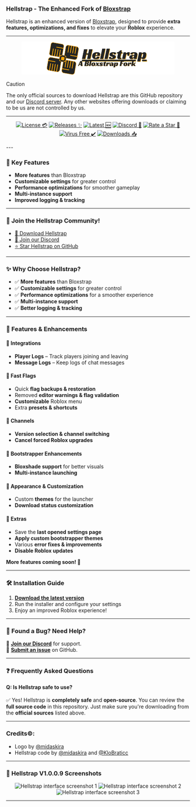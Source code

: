 ### **Hellstrap - The Enhanced Fork of [Bloxstrap](https://github.com/bloxstraplabs/bloxstrap)**

Hellstrap is an enhanced version of [Bloxstrap](https://github.com/bloxstraplabs/bloxstrap), designed to provide **extra features, optimizations, and fixes** to elevate your **Roblox** experience.

---

<p align="center">
   <img src="https://github.com/midaskira/Hellstrap/raw/main/Images/Hellstrap-full-light.png" width="420" alt="Hellstrap Light Mode">
</p>

> [!Caution]
> The only official sources to download Hellstrap are this GitHub repository and our [Discord server](https://discord.gg/UuxcfqPNnA). Any other websites offering downloads or claiming to be us are not controlled by us.

---
<div align="center">

[![License 💳](https://img.shields.io/badge/License-%E2%9C%94-%23FFCO0?style=for-the-badge)](https://github.com/midaskira/Hellstrap/blob/main/LICENSE.md)
[![Releases ✨](https://img.shields.io/badge/Releases-%E2%9C%A8-%23aqua?style=for-the-badge)](https://github.com/midaskira/Hellstrap/releases)
[![Latest 🆕](https://img.shields.io/badge/Latest-%F0%9F%86%95-%23aqua?style=for-the-badge)](https://github.com/midaskira/Hellstrap/releases)
[![Discord 💬](https://img.shields.io/badge/Discord-%F0%9F%92%AC-%2380C7E3?style=for-the-badge)](https://discord.gg/UwccfqPNnA)
[![Rate a Star 🌟](https://img.shields.io/badge/Rate%20a%20Star-%E2%98%85-%23FFD700?style=for-the-badge)](https://github.com/midaskira/Hellstrap)
[![Virus Free ✔️](https://img.shields.io/badge/Virus%20Free-%E2%9C%94-%2300B140?style=for-the-badge)]()
[![Downloads 📥](https://img.shields.io/github/downloads/midaskira/Hellstrap/total?style=for-the-badge)](https://github.com/midaskira/Hellstrap/releases)

</div>
---

### 🚀 Key Features
- **More features** than Bloxstrap
- **Customizable settings** for greater control
- **Performance optimizations** for smoother gameplay
- **Multi-instance support**
- **Improved logging & tracking**

---

### **🌟 Join the Hellstrap Community!**
- [📂 Download Hellstrap](https://github.com/midaskira/Hellstrap/releases)
- [💬 Join our Discord](https://discord.gg/UuxcfqPNnA)
- [⭐ Star Hellstrap on GitHub](https://github.com/midaskira/Hellstrap/stargazers)

---

### **✨ Why Choose Hellstrap?**
- ✅ **More features** than Bloxstrap  
- ✅ **Customizable settings** for greater control  
- ✅ **Performance optimizations** for a smoother experience  
- ✅ **Multi-instance support**  
- ✅ **Better logging & tracking**  

---

### **🌟 Features & Enhancements**

#### 🔹 **Integrations**
- **Player Logs** – Track players joining and leaving  
- **Message Logs** – Keep logs of chat messages  

#### 🔹 **Fast Flags**
- Quick **flag backups & restoration**  
- Removed **editor warnings & flag validation**  
- **Customizable** Roblox menu  
- Extra **presets & shortcuts**  

#### 🔹 **Channels**
- **Version selection & channel switching**  
- **Cancel forced Roblox upgrades**  

#### 🔹 **Bootstrapper Enhancements**
- **Bloxshade support** for better visuals  
- **Multi-instance launching**  

#### 🔹 **Appearance & Customization**
- Custom **themes** for the launcher  
- **Download status customization**  

#### 🔹 **Extras**
- Save the **last opened settings page**  
- **Apply custom bootstrapper themes**  
- Various **error fixes & improvements**  
- **Disable Roblox updates**  

**More features coming soon! 🚀**

---

### **🛠️ Installation Guide**
1. **[Download the latest version](https://github.com/midaskira/Hellstrap/releases)**  
2. Run the installer and configure your settings  
3. Enjoy an improved Roblox experience!  

---

### **🐞 Found a Bug? Need Help?**
💬 **[Join our Discord](https://discord.gg/UuxcfqPNnA)** for support.  
📌 **[Submit an issue](https://github.com/midaskira/Hellstrap/issues)** on GitHub.  

---

### **❓ Frequently Asked Questions**

#### **Q: Is Hellstrap safe to use?**
✅ Yes! Hellstrap is **completely safe** and **open-source**. You can review the **full source code** in this repository. Just make sure you're downloading from the **official sources** listed above.

---
### **Credits©️:**
- Logo by [@midaskira](https://github.com/midaskira)
- Hellstrap code by [@midaskira](https://github.com/midaskira) and [@KloBraticc](https://github.com/KloBraticc)
---

### **📸 Hellstrap V1.0.0.9 Screenshots**  
<p align="center">
    <img src="https://i.imgur.com/5lMtLOW.png" alt="Hellstrap interface screenshot 1">
    <img src="https://i.imgur.com/cFBmtfO.png" alt="Hellstrap interface screenshot 2">
    <img src="https://i.imgur.com/xYTZU7x.png" alt="Hellstrap interface screenshot 3">
</p>

---


